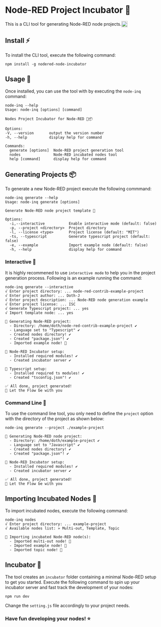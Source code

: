 # Node-RED Project Incubator :egg:
<div style="display: flex; align-items: center;height:20px; line-height:20px;">
   This is a CLI tool for generating Node-RED node projects. <img height="20px" src="https://nodered.org/about/resources/media/node-red-hexagon.png">
</div>

## Install :zap:
To install the CLI tool, execute the following command:
```console
npm install -g nodered-node-incubator
```

## Usage :rocket:
Once installed, you can use the tool with by executing the `node-inq` command:
```console
node-inq --help
Usage: node-inq [options] [command]

Nodes Project Incubator for Node-RED 🍼📦

Options:
-V, --version       output the version number
-h, --help          display help for command

Commands:
  generate [options]  Node-RED project generation tool
  nodes               Node-RED incubated nodes tool
  help [command]      display help for command
```

## Generating Projects :package:
To generate a new Node-RED project execute the following commmand:
```console
node-inq generate --help
Usage: node-inq generate [options]

Generate Node-RED node project template 🥚

Options:
  -i,--interactive           Enable interactive mode (default: false)
  -p, --project <directory>  Project directory
  -l, --license <type>       Project license (default: "MIT")
  -ts, --typescript          Generate typescript project (default: false)
  -e, --example              Import example node (default: false)
  -h, --help                 display help for command
```

### Interactive :baby_chick:
It is highly recommened to use `interactive mode` to help you in the project generation process. Following is an example running the command:
```console
node-inq generate --interactive
√ Enter project directory: ... node-red-contrib-example-project
√ Enter project author: ... Doth-J
√ Enter project description: ... Node-RED node generation example
√ Enter project license: ... ISC
√ Generate Typescript project: ... yes
√ Import template node: ... yes

🥚 Generating Node-RED project:
  - Directory: /home/doth/node-red-contrib-example-project ✔️
  - Language set to "Typescript" ✔️
  - Created nodes directory! ✔️
  - Created "package.json"! ✔️
  - Imported example node! 🐣

📕 Node-RED Incubator setup:
  - Installed required modules! ✔️
  - Created incubator server ✔️

📘 Typescript setup:
  - Installed required ts modules! ✔️
  - Created "tsconfig.json"! ✔️

✅ All done, project generated!
🖖 Let the Flow be with you
```
### Command Line :scroll:
To use the command line tool, you only need to define the `project` option with the directory of the project as shown below:
```console
node-inq generate --project ./example-project

🥚 Generating Node-RED node project:
  - Directory: /home/doth/example-project ✔️
  - Language set to "Javascript" ✔️
  - Created nodes directory! ✔️
  - Created "package.json"! ✔️

📕 Node-RED Incubator setup:
  - Installed required modules! ✔️
  - Created incubator server ✔️

✅ All done, project generated!
🖖 Let the Flow be with you
```

## Importing Incubated Nodes :hatching_chick:
To import incubated nodes, execute the following command:
```console
node-inq nodes
√ Enter project directory: ... example-project
√ Available nodes list: » Multi-out, Template, Topic

🐣 Importing incubated Node-RED node(s):
  - Imported multi-out node! 🐥
  - Imported example node! 🐥
  - Imported topic node! 🐥
``` 

## Incubator :baby_bottle:
The tool creates an `incubator` folder containing a minimal Node-RED setup to get you started.
Execute the following command to spin up your incubator server and fast track the development of your nodes:
```console
npm run dev
```
Change the `setting.js` file accordingly to your project needs.

### Have fun developing your nodes! :star: